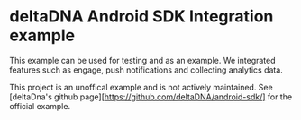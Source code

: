 # deltaDNA Android SDK Integration example

This example can be used for testing and as an example. We integrated features such as engage, push notifications and collecting analytics data. 

This project is an unoffical example and is not actively maintained. See [deltaDna's github page][https://github.com/deltaDNA/android-sdk/] for the official example.
